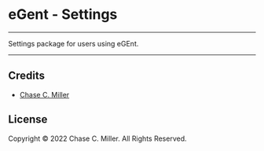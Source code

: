 # eGent - Settings

---

Settings package for users using eGEnt.

---

## Credits

- [Chase C. Miller](https://github.com/chasecmiller)

## License

Copyright &copy; 2022 Chase C. Miller.  All Rights Reserved.